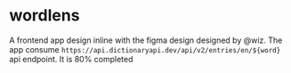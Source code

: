 # wordlens
A frontend app design inline with the figma design designed by @wiz. The app consume `https://api.dictionaryapi.dev/api/v2/entries/en/${word}` api endpoint. It is 80% completed
